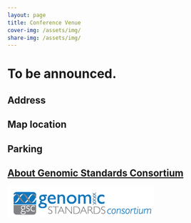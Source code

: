 ```yaml
---
layout: page
title: Conference Venue
cover-img: /assets/img/
share-img: /assets/img/
---
```


# To be announced.

## Address

## Map location

## Parking


## [About Genomic Standards Consortium](https://www.gensc.org/)
![GenSC logo](../assets/img/gsc_logo_sml.png)


